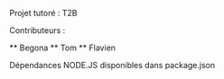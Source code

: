 Projet tutoré : T2B

Contributeurs : 

** Begona
** Tom
** Flavien

Dépendances NODE.JS disponibles dans package.json
